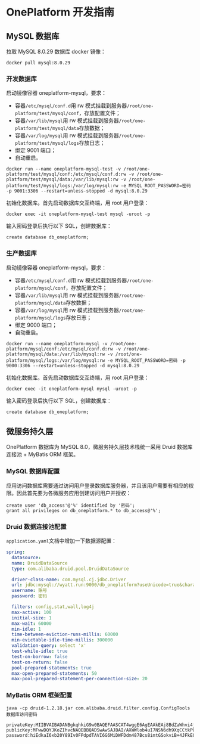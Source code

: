 # OnePlatform 开发指南

## MySQL 数据库

拉取 MySQL 8.0.29 数据库 docker 镜像：

```shell
docker pull mysql:8.0.29
```

### 开发数据库

启动镜像容器 oneplatform-mysql，要求：

- 容器`/etc/mysql/conf.d`用 rw 模式挂载到服务器`/root/one-platform/test/mysql/conf`，存放配置文件；
- 容器`/var/lib/mysql`用 rw 模式挂载到服务器`/root/one-platform/test/mysql/data`存放数据；
- 容器`/var/log/mysql`用 rw 模式挂载到服务器`/root/one-platform/test/mysql/logs`存放日志；
- 绑定 9001 端口；
- 自动重启。

```shell
docker run --name oneplatform-mysql-test -v /root/one-platform/test/mysql/conf:/etc/mysql/conf.d:rw -v /root/one-platform/test/mysql/data:/var/lib/mysql:rw -v /root/one-platform/test/mysql/logs:/var/log/mysql:rw -e MYSQL_ROOT_PASSWORD=密码 -p 9001:3306 --restart=unless-stopped -d mysql:8.0.29
```

初始化数据库。首先启动数据库交互终端，用 root 用户登录：

```shell
docker exec -it oneplatform-mysql-test mysql -uroot -p
```

输入密码登录后执行以下 SQL，创建数据库：

```mysql
create database db_oneplatform;
```

### 生产数据库

启动镜像容器 oneplatform-mysql，要求：

- 容器`/etc/mysql/conf.d`用 rw 模式挂载到服务器`/root/one-platform/mysql/conf`，存放配置文件；
- 容器`/var/lib/mysql`用 rw 模式挂载到服务器`/root/one-platform/mysql/data`存放数据；
- 容器`/var/log/mysql`用 rw 模式挂载到服务器`/root/one-platform/mysql/logs`存放日志；
- 绑定 9000 端口；
- 自动重启。

```shell
docker run --name oneplatform-mysql -v /root/one-platform/mysql/conf:/etc/mysql/conf.d:rw -v /root/one-platform/mysql/data:/var/lib/mysql:rw -v /root/one-platform/mysql/logs:/var/log/mysql:rw -e MYSQL_ROOT_PASSWORD=密码 -p 9000:3306 --restart=unless-stopped -d mysql:8.0.29
```

初始化数据库。首先启动数据库交互终端，用 root 用户登录：

```shell
docker exec -it oneplatform-mysql mysql -uroot -p
```

输入密码登录后执行以下 SQL，创建数据库：

```mysql
create database db_oneplatform;
```

## 微服务持久层

OnePlatform 数据库为 MySQL 8.0，微服务持久层技术栈统一采用 Druid 数据库连接池 + MyBatis ORM 框架。

### MySQL 数据库配置

应用访问数据库需要通过访问用户登录数据库服务器，并且该用户需要有相应的权限。因此首先要为各微服务应用创建访问用户并授权：

```mysql
create user 'db_access'@'%' identified by '密码';
grant all privileges on db_oneplatform.* to db_access@'%';
```

### Druid 数据连接池配置

`application.yaml`文档中增加一下数据源配置：

```yaml
spring:
  datasource:
  name: DruidDataSource
  type: com.alibaba.druid.pool.DruidDataSource

  driver-class-name: com.mysql.cj.jdbc.Driver
  url: jdbc:mysql://wyatt.run:9000/db_oneplatform?useUnicode=true&characterEncoding=utf8&useSSL=false&allowPublicKeyRetrieval=true&serverTimezone=GMT%2B8
  username: 账号
  password: 密码

  filters: config,stat,wall,log4j
  max-active: 100
  initial-size: 1
  max-wait: 60000
  min-idle: 1
  time-between-eviction-runs-millis: 60000
  min-evictable-idle-time-millis: 300000
  validation-query: select 'x'
  test-while-idle: true
  test-on-borrow: false
  test-on-return: false
  pool-prepared-statements: true
  max-open-prepared-statements: 50
  max-pool-prepared-statement-per-connection-size: 20
```

### MyBatis ORM 框架配置

```
java -cp druid-1.2.18.jar com.alibaba.druid.filter.config.ConfigTools 数据库访问密码

privateKey:MIIBVAIBADANBgkqhkiG9w0BAQEFAASCAT4wggE6AgEAAkEAj8BdZaWhvi4js1I3p2H1eoIK2Q9AOBIBmn/8pvnsm8X38A92MdDdH/9nTR7ijbPj5F0i+1pwPIRvyAykZePhiwIDAQABAkBabu0SvkFjkEk7TZTfgzvYRykl5ndDDujdVnkOXpogYFEuezPAsaJIdjCcOT/dB80h1KXASgNCwJDGdC5EXUS5AiEA9Cuy8GZdFN5FEqIpwhOSE7hfntEUp2ZkbqakC4rN/bUCIQCWtzn94CH+mWlbF37fJ4IPscghyV95kJOcUtvtzP/qPwIhAOMowInNAe4HN4W1XloTcQRttHABnlB6/xa+a8HdOfU9AiB1kC0zRI8f2ykcfiJgDaBdf6798+d+mvEZomSdhSgm3wIgXyj1JHtqX6Vj4Aybrk9fYjJjz82EOrwY9qYsvvjjCzQ=
publicKey:MFwwDQYJKoZIhvcNAQEBBQADSwAwSAJBAI/AXWWlob4uI7NSN6dh9XqCCtkPQDgSAZp//Kb57JvF9/APdjHQ3R//Z00e4o2z4+RdIvtacDyEb8gMpGXj4YsCAwEAAQ==
password:hiEdkaI6xb20Y89Iv0FPdpdTAVI6G6MiDWFDdm487Bcs8imtGSokviB+4JFkE03E57sOsCWiFGjKErM2GXZwOQ==
```
